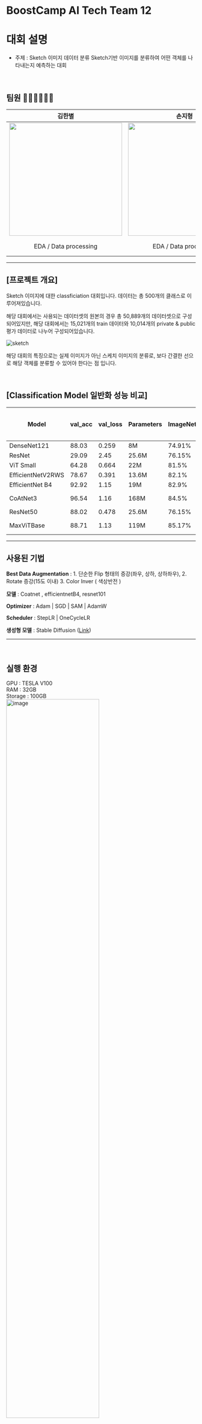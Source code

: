  # BoostCamp AI Tech Team 12 

# 대회 설명
- 주제 : Sketch 이미지 데이터 분류
Sketch기반 이미지를 분류하여 어떤 객체를 나타내는지 예측하는 대회

<br>

## 팀원 👩🏻‍💻👨🏻‍💻

| 김한별 | 손지형 | 유지환 | 장희진 | 정승민 | 조현준 |
| :---: | :---: | :---: | :---: | :---: | :---: |
| <img src="https://github.com/user-attachments/assets/260116cd-e256-412f-a050-c40fe591a114" width="300"> | <img src="https://github.com/user-attachments/assets/6b676bff-a891-48b8-a1f8-2341e9b0b9cf" width="300"> | <img src="https://github.com/user-attachments/assets/7bca579f-f5bd-49be-94be-65dd61f1d71e" width="300"> | <img src="https://github.com/user-attachments/assets/1fc8bf87-5217-457e-b75d-cd9dff1c74ae" width="300"> | <img src="https://github.com/user-attachments/assets/58e0383c-6664-4728-bbbd-2e800b8c6eaf" width="300"> | <img src="https://github.com/user-attachments/assets/c166048d-813f-463d-a590-a47e48ef91ac" width="300"> |
| EDA / Data processing | EDA / Data processing | Modeling / Ensemble | 	Modeling / Ensemble	| Modeling / 코드 모듈화 / wandb 셋팅  / Ensemble | EDA / Data processing  |

** **

## [프로젝트 개요]

Sketch 이미지에 대한 classficiation 대회입니다. 데이터는 총 500개의 클래스로 이루어져있습니다.

해당 대회에서는 사용되는 데이터셋의 원본의 경우 총 50,889개의 데이터셋으로 구성되어있지만, 해당 대회에서는 15,021개의 train 데이터와 10,014개의 private & public 평가 데이터로 나누어 구성되어있습니다.

![sketch](https://github.com/user-attachments/assets/1eaef19e-1e1a-4e9e-b8d5-f60822f132a2)

해당 대회의 특징으로는 실제 이미지가  아닌 스케치 이미지의 분류로, 보다 간결한 선으로 해당 객체를 분류할 수 있어야 한다는 점 입니다.

<br>

## [Classification Model 일반화 성능 비교]

| Model                | val_acc | val_loss | Parameters  | ImageNet_Score | Image per sec (V100, Batch=1) |
|----------------------|---------|----------|-------------|----------------|-------------------------------|
| DenseNet121           | 88.03   | 0.259    | 8M          | 74.91%         | 4~5 ms                        |
| ResNet                | 29.09   | 2.45     | 25.6M       | 76.15%         | 6~7 ms                        |
| ViT Small             | 64.28   | 0.664    | 22M         | 81.5%          | 9~11 ms                       |
| EfficientNetV2RWS     | 78.67   | 0.391    | 13.6M       | 82.1%          | 5~6 ms                        |
| EfficientNet B4       | 92.92   | 1.15     | 19M         | 82.9%          | 7~8 ms                        |
| CoAtNet3              | 96.54   | 1.16     | 168M        | 84.5%          | 30~40 ms                      |
| ResNet50              | 88.02   | 0.478    | 25.6M       | 76.15%         | 6~7 ms                        |
| MaxViTBase            | 88.71   | 1.13     | 119M        | 85.17%         | 35~45 ms                      |
 

** **

## 사용된 기법 

**Best Data Augmentation** : 1. 단순한 Flip 형태의 증강(좌우, 상하, 상하좌우), 2. Rotate 증강(15도 이내) 3. Color Inver ( 색상반전 ) 

**모델** : Coatnet , efficientnetB4, resnet101

**Optimizer** :  Adam | SGD | SAM | AdamW

**Scheduler** : StepLR | OneCycleLR

**생성형 모델** :  Stable Diffusion ([Link](https://github.com/clovaai/CutMix-PyTorch](https://huggingface.co/stabilityai/stable-diffusion-2-1)))

** **

<br>

## 실행 환경
GPU : TESLA V100 <br>
RAM : 32GB <br >
Storage : 100GB <br>
<img src="https://github.com/user-attachments/assets/2d404100-0eeb-41f4-b900-db211183fb22" alt="image" width="70%">

** **

Poetry 설치
<pre><code>curl -sSL https://install.python-poetry.org | python3 -
</code></pre>
<br>
환경 변수 반영
<pre><code>export PATH="$HOME/.local/bin:$PATH"
</code></pre>
<br>
관련 라이브러리 설치
<pre><code>poetry install
</code></pre>
<br>
Poetry 가상환경 실행
<pre><code>poetry shell
</code></pre>

** **

# Train, Test, Ensemble 실행 방법

Train 실행 방법
<pre><code>python train.py --config /path/to/your_train_config.yaml --use_wandb
</code></pre>

<br>

Test 실행 방법
<pre><code>python test.py --config /path/to/your_test_config.yaml
</code></pre>

<br>

Ensemble 실행 방법
<pre><code>python ensemble.py --config /path/to/your/ensemble_config.yaml
</code></pre>


** **
### 실험 및 결과
EfficienNet B4와 CoAtNet3의 val acc에서 90%를 넘는 높은 성능을 보였으며, Test 데이터에 대해서 EfficienNetB4 : 88% | CoAtNet3 : 90.1% 정확도를 보여주었습니다. 이미지 증강의 경우 RGB 색상 Nomalization, Resize(224,224)를 기본 증강으로 사용하였고, Flip, Rotation, Invert, 생성형 이미지를 사용하용하는 것이 가장 높은 성능을 보여주었습니다.
최종적으로 CoAtNet3 + EfficienNetB4 + ResNet + MaxViT ensemble을 통해서 private score : 92.2%를 얻을수 있었습니다.
<div align="center">
  <img src="https://github.com/user-attachments/assets/35999188-1da5-4ff6-b082-39cbcbac1f4d" alt="image1" width="700"/>
 <br>
  <img src="https://github.com/user-attachments/assets/88a68763-64aa-4b1a-ad1a-aad338ccb402" alt="image2" width="700"/>
</div>




** **

## Reference
[1] SAM ([Link](https://github.com/davda54/sam))

[2] clovaai/CutMix-PyTorch ([Link](https://github.com/clovaai/CutMix-PyTorch))
